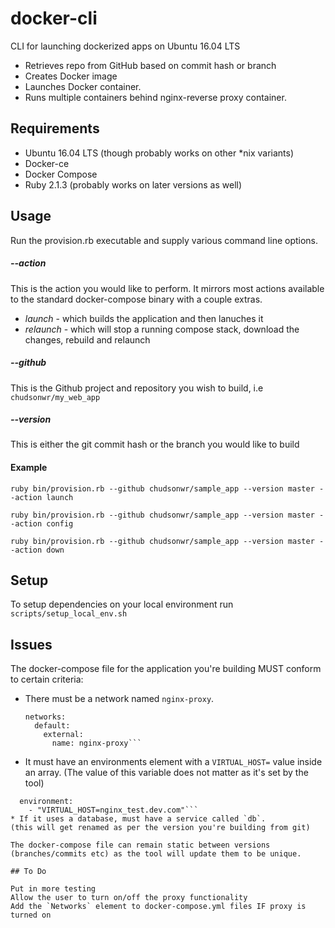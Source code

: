 # docker-cli
CLI for launching dockerized apps on Ubuntu 16.04 LTS

* Retrieves repo from GitHub based on commit hash or branch
* Creates Docker image
* Launches Docker container.
* Runs multiple containers behind nginx-reverse proxy container.

## Requirements
* Ubuntu 16.04 LTS (though probably works on other *nix variants)
* Docker-ce
* Docker Compose
* Ruby 2.1.3 (probably works on later versions as well)

## Usage
Run the provision.rb executable and supply various command line options.

##### --action
This is the action you would like to perform. It mirrors most actions available to the standard docker-compose binary with a couple extras. 
* _launch_ - which builds the application and then lanuches it
* _relaunch_ - which will stop a running compose stack, download the changes, rebuild and relaunch  

##### --github
This is the Github project and repository you wish to build, i.e `chudsonwr/my_web_app`  

##### --version
This is either the git commit hash or the branch you would like to build  
  
#### Example
`ruby bin/provision.rb --github chudsonwr/sample_app --version master --action launch`

`ruby bin/provision.rb --github chudsonwr/sample_app --version master --action config`

`ruby bin/provision.rb --github chudsonwr/sample_app --version master --action down`
  
    
## Setup
To setup dependencies on your local environment run `scripts/setup_local_env.sh`  

## Issues

The docker-compose file for the application you're building MUST conform to certain criteria:
* There must be a network named `nginx-proxy`. 
  ```
  networks:
    default:
      external:
        name: nginx-proxy```
* It must have an environments element with a `VIRTUAL_HOST=` value inside an array. 
(The value of this variable does not matter as it's set by the tool)
```
  environment:
    - "VIRTUAL_HOST=nginx_test.dev.com"```
* If it uses a database, must have a service called `db`.
(this will get renamed as per the version you're building from git)  

The docker-compose file can remain static between versions (branches/commits etc) as the tool will update them to be unique.  

## To Do

Put in more testing
Allow the user to turn on/off the proxy functionality
Add the `Networks` element to docker-compose.yml files IF proxy is turned on

